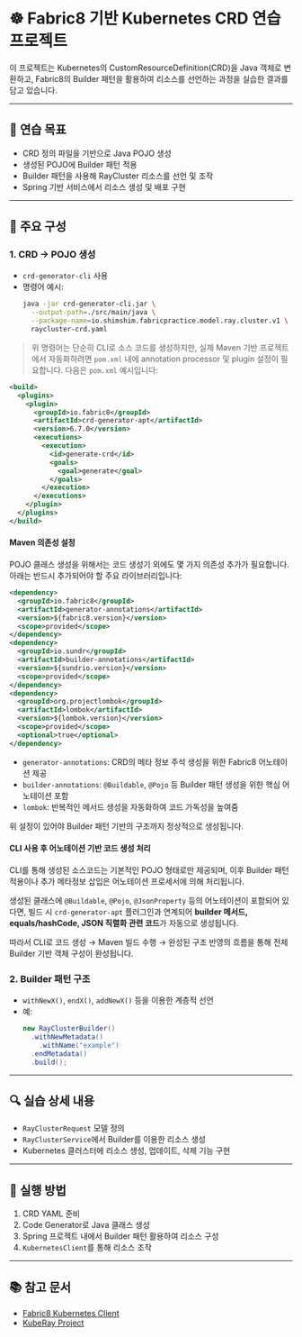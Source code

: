 # ☸️ Fabric8 기반 Kubernetes CRD 연습 프로젝트

이 프로젝트는 Kubernetes의 CustomResourceDefinition(CRD)을 Java 객체로 변환하고, Fabric8의 Builder 패턴을 활용하여 리소스를 선언하는 과정을 실습한 결과를 담고 있습니다.

---

## 📌 연습 목표

- CRD 정의 파일을 기반으로 Java POJO 생성
- 생성된 POJO에 Builder 패턴 적용
- Builder 패턴을 사용해 RayCluster 리소스를 선언 및 조작
- Spring 기반 서비스에서 리소스 생성 및 배포 구현

---

## 🧱 주요 구성

### 1. CRD → POJO 생성
- `crd-generator-cli` 사용
- 명령어 예시:
  ```bash
  java -jar crd-generator-cli.jar \
    --output-path=./src/main/java \
    --package-name=io.shimshim.fabricpractice.model.ray.cluster.v1 \
    raycluster-crd.yaml
  ```
> 위 명령어는 단순히 CLI로 소스 코드를 생성하지만, 실제 Maven 기반 프로젝트에서 자동화하려면 `pom.xml` 내에 annotation processor 및 plugin 설정이 필요합니다. 다음은 `pom.xml` 예시입니다:

```xml
<build>
  <plugins>
    <plugin>
      <groupId>io.fabric8</groupId>
      <artifactId>crd-generator-apt</artifactId>
      <version>6.7.0</version>
      <executions>
        <execution>
          <id>generate-crd</id>
          <goals>
            <goal>generate</goal>
          </goals>
        </execution>
      </executions>
    </plugin>
  </plugins>
</build>
```

#### Maven 의존성 설정

POJO 클래스 생성을 위해서는 코드 생성기 외에도 몇 가지 의존성 추가가 필요합니다. 아래는 반드시 추가되어야 할 주요 라이브러리입니다:

```xml
<dependency>
  <groupId>io.fabric8</groupId>
  <artifactId>generator-annotations</artifactId>
  <version>${fabric8.version}</version>
  <scope>provided</scope>
</dependency>
<dependency>
  <groupId>io.sundr</groupId>
  <artifactId>builder-annotations</artifactId>
  <version>${sundrio.version}</version>
  <scope>provided</scope>
</dependency>
<dependency>
  <groupId>org.projectlombok</groupId>
  <artifactId>lombok</artifactId>
  <version>${lombok.version}</version>
  <scope>provided</scope>
  <optional>true</optional>
</dependency>
```

- `generator-annotations`: CRD의 메타 정보 주석 생성을 위한 Fabric8 어노테이션 제공
- `builder-annotations`: `@Buildable`, `@Pojo` 등 Builder 패턴 생성을 위한 핵심 어노테이션 포함
- `lombok`: 반복적인 메서드 생성을 자동화하여 코드 가독성을 높여줌

위 설정이 있어야 Builder 패턴 기반의 구조까지 정상적으로 생성됩니다.

#### CLI 사용 후 어노테이션 기반 코드 생성 처리

CLI를 통해 생성된 소스코드는 기본적인 POJO 형태로만 제공되며, 이후 Builder 패턴 적용이나 추가 메타정보 삽입은 어노테이션 프로세서에 의해 처리됩니다.

생성된 클래스에 `@Buildable`, `@Pojo`, `@JsonProperty` 등의 어노테이션이 포함되어 있다면, 빌드 시 `crd-generator-apt` 플러그인과 연계되어 **builder 메서드, equals/hashCode, JSON 직렬화 관련 코드**가 자동으로 생성됩니다.

따라서 CLI로 코드 생성 → Maven 빌드 수행 → 완성된 구조 반영의 흐름을 통해 전체 Builder 기반 객체 구성이 완성됩니다.

### 2. Builder 패턴 구조
- `withNewX()`, `endX()`, `addNewX()` 등을 이용한 계층적 선언
- 예:
  ```java
  new RayClusterBuilder()
    .withNewMetadata()
      .withName("example")
    .endMetadata()
    .build();
  ```

---

## 🔍 실습 상세 내용

- `RayClusterRequest` 모델 정의
- `RayClusterService`에서 Builder를 이용한 리소스 생성
- Kubernetes 클러스터에 리소스 생성, 업데이트, 삭제 기능 구현

---

## 🚀 실행 방법

1. CRD YAML 준비
2. Code Generator로 Java 클래스 생성
3. Spring 프로젝트 내에서 Builder 패턴 활용하여 리소스 구성
4. `KubernetesClient`를 통해 리소스 조작

---

## 📚 참고 문서

- [Fabric8 Kubernetes Client](https://github.com/fabric8io/kubernetes-client)
- [KubeRay Project](https://github.com/ray-project/kuberay)